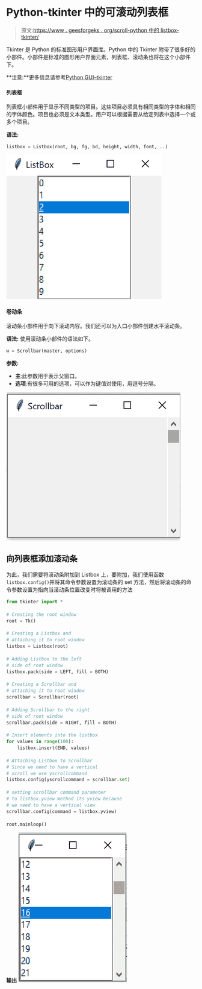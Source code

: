 # Python-tkinter 中的可滚动列表框

> 原文:[https://www . geesforgeks . org/scroll-python 中的 listbox-tkinter/](https://www.geeksforgeeks.org/scrollable-listbox-in-python-tkinter/)

Tkinter 是 Python 的标准图形用户界面库。Python 中的 Tkinter 附带了很多好的小部件。小部件是标准的图形用户界面元素，列表框、滚动条也将在这个小部件下。

**注意:**更多信息请参考[Python GUI–tkinter](https://www.geeksforgeeks.org/python-gui-tkinter/)

#### 列表框

列表框小部件用于显示不同类型的项目。这些项目必须具有相同类型的字体和相同的字体颜色。项目也必须是文本类型。用户可以根据需要从给定列表中选择一个或多个项目。

**语法:**

```py
listbox = Listbox(root, bg, fg, bd, height, width, font, ..)
```

![Adding-Scrollbar-to-ListBox-Python](img/0197760f28120976dab79e1ceae33a10.png)

#### 卷动条

滚动条小部件用于向下滚动内容。我们还可以为入口小部件创建水平滚动条。

**语法:**
使用滚动条小部件的语法如下。

```py
w = Scrollbar(master, options) 
```

**参数:**

*   **主**:此参数用于表示父窗口。
*   **选项**:有很多可用的选项，可以作为键值对使用，用逗号分隔。

![Adding-Scrollbar-to-ListBox-Python](img/676d240ffe44082c96f68cba39187543.png)

## 向列表框添加滚动条

为此，我们需要将滚动条附加到 Listbox 上，要附加，我们使用函数`listbox.config()`并将其命令参数设置为滚动条的 set 方法，然后将滚动条的命令参数设置为指向当滚动条位置改变时将被调用的方法

```py
from tkinter import *

# Creating the root window
root = Tk()

# Creating a Listbox and
# attaching it to root window
listbox = Listbox(root)

# Adding Listbox to the left
# side of root window
listbox.pack(side = LEFT, fill = BOTH)

# Creating a Scrollbar and 
# attaching it to root window
scrollbar = Scrollbar(root)

# Adding Scrollbar to the right
# side of root window
scrollbar.pack(side = RIGHT, fill = BOTH)

# Insert elements into the listbox
for values in range(100):
    listbox.insert(END, values)

# Attaching Listbox to Scrollbar
# Since we need to have a vertical 
# scroll we use yscrollcommand
listbox.config(yscrollcommand = scrollbar.set)

# setting scrollbar command parameter 
# to listbox.yview method its yview because
# we need to have a vertical view
scrollbar.config(command = listbox.yview)

root.mainloop()
```

**输出**
![Adding-Scrollbar-to-ListBox-Python](img/b67410ff001ee475094b5ebf1d0bec09.png)